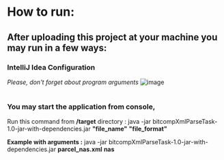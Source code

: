 # How to run:
## After uploading this project at your machine you may run in a few ways:

### IntelliJ Idea Configuration 
*Please, don't forget about program arguments*
![image](https://user-images.githubusercontent.com/48911257/118643556-02596300-b7dd-11eb-81d9-c38a9a030ba3.png)

#

### You may start the application from console,
Run this command from **/target** directory :
java -jar bitcompXmlParseTask-1.0-jar-with-dependencies.jar **"file_name"** **"file_format"**

**Example with arguments :** java -jar bitcompXmlParseTask-1.0-jar-with-dependencies.jar **parcel_nas.xml** **nas**



